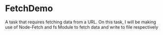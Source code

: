 # FetchDemo
A task that requires fetching data from a URL. On this task, I will be making use of Node-Fetch and fs Module to fetch data and write to file respectively
